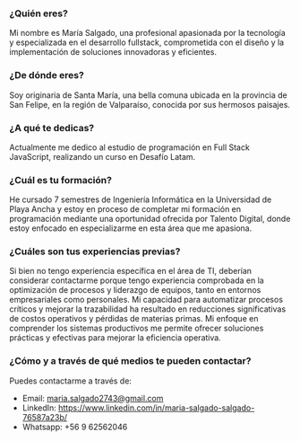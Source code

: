 ### ¿Quién eres?
Mi nombre es María Salgado, una profesional apasionada por la tecnología y especializada en el desarrollo fullstack, comprometida con el diseño y la implementación de soluciones innovadoras y eficientes.

### ¿De dónde eres?
Soy originaria de Santa María, una bella comuna ubicada en la provincia de San Felipe, en la región de Valparaíso, conocida por sus hermosos paisajes.

### ¿A qué te dedicas?
Actualmente me dedico al estudio de programación en Full Stack JavaScript, realizando un curso en Desafío Latam.

### ¿Cuál es tu formación?
He cursado 7 semestres de Ingeniería Informática en la Universidad de Playa Ancha y estoy en proceso de completar mi formación en programación mediante una oportunidad ofrecida por Talento Digital, donde estoy enfocado en especializarme en esta área que me apasiona.

### ¿Cuáles son tus experiencias previas? 
Si bien no tengo experiencia específica en el área de TI, deberían considerar contactarme porque tengo experiencia comprobada en la optimización de procesos y liderazgo de equipos, tanto en entornos empresariales como personales. Mi capacidad para automatizar procesos críticos y mejorar la trazabilidad ha resultado en reducciones significativas de costos operativos y pérdidas de materias primas. Mi enfoque en comprender los sistemas productivos me permite ofrecer soluciones prácticas y efectivas para mejorar la eficiencia operativa.

### ¿Cómo y a través de qué medios te pueden contactar?
Puedes contactarme a través de:
- Email: maria.salgado2743@gmail.com
- LinkedIn: https://www.linkedin.com/in/maria-salgado-salgado-76587a23b/
- Whatsapp: +56 9 62562046
